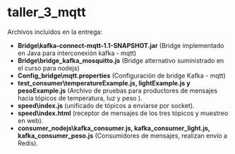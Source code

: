 # taller_3_mqtt

Archivos incluidos en la entrega:
- **Bridge\kafka-connect-mqtt-1.1-SNAPSHOT.jar** (Bridge implementado en Java para interconexión kafka - mqtt)
- **Bridge\bridge_kafka_mosquitto.js** (Bridge alternativo suministrado en el curso para nodejs)
- **Config_bridge\mqtt.properties** (Configuración de bridge Kafka - mqtt)
- **test_consumer\temperatureExample.js, lightExample.js y pesoExample.js** (Archivo de pruebas para productores de mensajes hacia tópicos de temperatura, luz y peso ).
- **speed\index.js** (unificado de tópicos a enviarse por socket).
- **speed\index.html** (receptor de mensajes de los tres tópicos y muestreo en web).
- **consumer_nodejs\kafka_consumer.js, kafka_consumer_light.js, kafka_consumer_peso.js** (Consumidores de mensajes, realizan envío a Redis).



